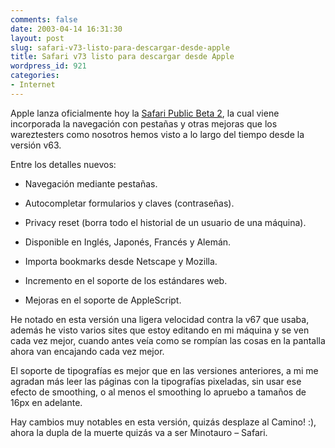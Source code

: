 ```yaml
---
comments: false
date: 2003-04-14 16:31:30
layout: post
slug: safari-v73-listo-para-descargar-desde-apple
title: Safari v73 listo para descargar desde Apple
wordpress_id: 921
categories:
- Internet
---
```


Apple lanza oficialmente hoy la [Safari Public Beta 2](http://www.apple.com/safari/), la cual viene incorporada la navegación con pestañas y otras mejoras que los wareztesters como nosotros hemos visto a lo largo del tiempo desde la versión v63.





Entre los detalles nuevos:





  


  * Navegación mediante pestañas.


  * Autocompletar formularios y claves (contraseñas).


  * Privacy reset (borra todo el historial de un usuario de una máquina).


  * Disponible en Inglés, Japonés, Francés y Alemán.


  * Importa bookmarks desde Netscape y Mozilla.


  * Incremento en el soporte de los estándares web.


  * Mejoras en el soporte de AppleScript.





He notado en esta versión una ligera velocidad contra la v67 que usaba, además he visto varios sites que estoy editando en mi máquina y se ven cada vez mejor, cuando antes veía como se rompían las cosas en la pantalla ahora van encajando cada vez mejor.





El soporte de tipografías es mejor que en las versiones anteriores, a mi me agradan más leer las páginas con la tipografías pixeladas, sin usar ese efecto de smoothing, o al menos el smoothing lo apruebo a tamaños de 16px en adelante.





Hay cambios muy notables en esta versión, quizás desplaze al Camino! :), ahora la dupla de la muerte quizás va a ser Minotauro – Safari.




 

